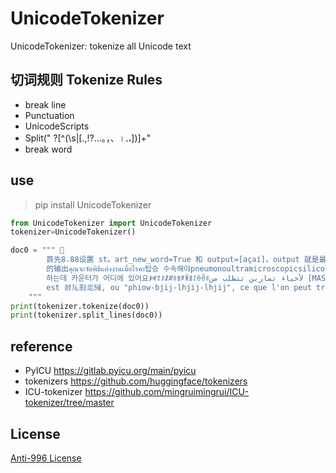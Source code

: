 # UnicodeTokenizer

UnicodeTokenizer: tokenize all Unicode text 

## 切词规则 Tokenize Rules
* break line
* Punctuation
* UnicodeScripts
* Split(" ?[^(\\s|[.,!?…。，、।۔،])]+"
* break word

## use
> pip install UnicodeTokenizer

```python
from UnicodeTokenizer import UnicodeTokenizer
tokenizer=UnicodeTokenizer()

doc0 = """ 
        首先8.88设置 st。art_new_word=True 和 output=[açaí]，output 就是最终 no such name"
        的输出คุณจะจัดพิธีแต่งงานเมื่อไรคะ탑승 수속해야pneumonoultramicroscopicsilicovolcanoconiosis"
        하는데 카운터가 어디에 있어요ꆃꎭꆈꌠꊨꏦꏲꅉꆅꉚꅉꋍꂷꂶꌠلأحياء تمارين تتطلب من [MASK] [PAD] [CLS][SEP]
        est 𗴂𗹭𘜶𗴲𗂧, ou "phiow-bjij-lhjij-lhjij", ce que l'on peut traduire par « pays-grand-blanc-élevé » (白高大夏國). 
    """
print(tokenizer.tokenize(doc0))
print(tokenizer.split_lines(doc0))
```

## reference
* PyICU https://gitlab.pyicu.org/main/pyicu
* tokenizers https://github.com/huggingface/tokenizers
* ICU-tokenizer https://github.com/mingruimingrui/ICU-tokenizer/tree/master


## License
[Anti-996 License](https://github.com/996icu/996.ICU/blob/master/LICENSE)
